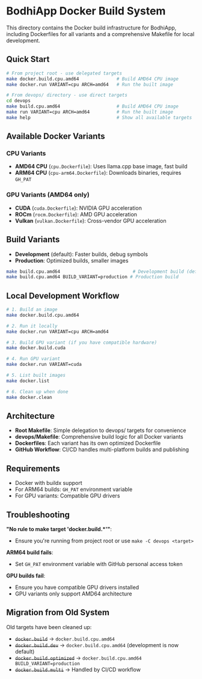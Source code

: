 # BodhiApp Docker Build System

This directory contains the Docker build infrastructure for BodhiApp, including Dockerfiles for all variants and a comprehensive Makefile for local development.

## Quick Start

```bash
# From project root - use delegated targets
make docker.build.cpu.amd64              # Build AMD64 CPU image
make docker.run VARIANT=cpu ARCH=amd64   # Run the built image

# From devops/ directory - use direct targets  
cd devops
make build.cpu.amd64                     # Build AMD64 CPU image
make run VARIANT=cpu ARCH=amd64          # Run the built image
make help                                # Show all available targets
```

## Available Docker Variants

### CPU Variants
- **AMD64 CPU** (`cpu.Dockerfile`): Uses llama.cpp base image, fast build
- **ARM64 CPU** (`cpu-arm64.Dockerfile`): Downloads binaries, requires `GH_PAT`

### GPU Variants (AMD64 only)
- **CUDA** (`cuda.Dockerfile`): NVIDIA GPU acceleration
- **ROCm** (`rocm.Dockerfile`): AMD GPU acceleration  
- **Vulkan** (`vulkan.Dockerfile`): Cross-vendor GPU acceleration

## Build Variants

- **Development** (default): Faster builds, debug symbols
- **Production**: Optimized builds, smaller images

```bash
make build.cpu.amd64                           # Development build (default)
make build.cpu.amd64 BUILD_VARIANT=production # Production build
```

## Local Development Workflow

```bash
# 1. Build an image
make docker.build.cpu.amd64

# 2. Run it locally
make docker.run VARIANT=cpu ARCH=amd64

# 3. Build GPU variant (if you have compatible hardware)
make docker.build.cuda

# 4. Run GPU variant
make docker.run VARIANT=cuda

# 5. List built images
make docker.list

# 6. Clean up when done
make docker.clean
```

## Architecture

- **Root Makefile**: Simple delegation to devops/ targets for convenience
- **devops/Makefile**: Comprehensive build logic for all Docker variants
- **Dockerfiles**: Each variant has its own optimized Dockerfile
- **GitHub Workflow**: CI/CD handles multi-platform builds and publishing

## Requirements

- Docker with buildx support
- For ARM64 builds: `GH_PAT` environment variable
- For GPU variants: Compatible GPU drivers

## Troubleshooting

**"No rule to make target 'docker.build.*'"**: 
- Ensure you're running from project root or use `make -C devops <target>`

**ARM64 build fails**:
- Set `GH_PAT` environment variable with GitHub personal access token

**GPU builds fail**:
- Ensure you have compatible GPU drivers installed
- GPU variants only support AMD64 architecture

## Migration from Old System

Old targets have been cleaned up:
- ~~`docker.build`~~ → `docker.build.cpu.amd64`
- ~~`docker.build.dev`~~ → `docker.build.cpu.amd64` (development is now default)
- ~~`docker.build.optimized`~~ → `docker.build.cpu.amd64 BUILD_VARIANT=production`
- ~~`docker.build.multi`~~ → Handled by CI/CD workflow